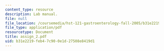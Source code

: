 ```yaml
---
content_type: resource
description: Lab manual.
file: null
file_location: /coursemedia/hst-121-gastroenterology-fall-2005/b31e2219feb47c900e1d27508e8419d1_assign_2.pdf
file_type: application/pdf
resourcetype: Document
title: assign_2.pdf
uid: b31e2219-feb4-7c90-0e1d-27508e8419d1
---
```

